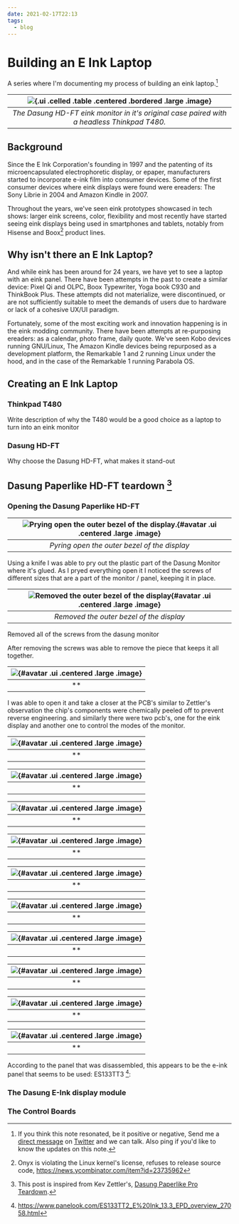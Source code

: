 ```yaml
---
date: 2021-02-17T22:13
tags:
  - blog
---
```

# Building an E Ink Laptop
A series where I'm documenting my process of building an eink laptop.[^dm]

|![](static/eink-t480.jpg){.ui .celled .table .centered .bordered .large .image}|
|:---:|
|*The Dasung HD-FT eink monitor in it's original case paired with a headless Thinkpad T480.*|

## Background
Since the E Ink Corporation's founding in 1997 and the patenting of its microencapsulated electrophoretic display, or epaper, manufacturers started to incorporate e-ink film into consumer devices. Some of the first consumer devices where eink displays were found were ereaders: The Sony Librie in 2004 and Amazon Kindle in 2007.

Throughout the years, we've seen eink prototypes showcased in tech shows: larger eink screens, color, flexibility and most recently have started seeing eink displays being used in smartphones and tablets, notably from Hisense and Boox[^gpl] product lines.

## Why isn't there an E Ink Laptop?
And while eink has been around for 24 years, we have yet to see a laptop with an eink panel. There have been attempts in the past to create a similar device: Pixel Qi and OLPC, Boox Typewriter, Yoga book C930 and ThinkBook Plus. These attempts did not materialize, were discontinued, or are not sufficiently suitable to meet the demands of users due to hardware or lack of a cohesive UX/UI paradigm.

Fortunately, some of the most exciting work and innovation happening is in the eink modding community. There have been attempts at re-purposing ereaders: as a calendar, photo frame, daily quote. We've seen Kobo devices running GNU/Linux, The Amazon Kindle devices being repurposed as a development platform, the Remarkable 1 and 2 running Linux under the hood, and in the case of the Remarkable 1 running Parabola OS.

## Creating an E Ink Laptop

### Thinkpad T480
Write description of why the T480 would be a good choice as a laptop to turn into an eink monitor
### Dasung HD-FT
Why choose the Dasung HD-FT, what makes it stand-out

## Dasung Paperlike HD-FT teardown [^zettler]

### Opening the Dasung Paperlike HD-FT
|![Prying open the outer bezel of the display.](static/IMG_20210216_194558.jpg){#avatar .ui .centered .large .image}|
|:--:|
|*Pyring open the outer bezel of the display*|

Using a knife I was able to pry out the plastic part of the Dasung Monitor where it's glued. As I pryed everything open it I noticed the screws of different sizes that are a part of the monitor / panel, keeping it in place.


|![Removed the outer bezel of the display](static/IMG_20210216_194714.jpg){#avatar .ui .centered .large .image}|
|:--:|
|*Removed the outer bezel of the display*|

Removed all of the screws from the dasung monitor



After removing the screws was able to remove the piece that keeps it all together.

|![](static/IMG_20210216_203519.jpg){#avatar .ui .centered .large .image}|
|:--:|
|**|

I was able to open it and take a closer at the PCB's similar to Zettler's observation the chip's components were chemically peeled off to prevent reverse engineering. and similarly there were two pcb's, one for the eink display and another one to control the modes of the monitor.


|![](static/IMG_20210216_201152.jpg){#avatar .ui .centered .large .image}|
|:--:|
|**|




|![](static/IMG_20210216_201158.jpg){#avatar .ui .centered .large .image}|
|:--:|
|**|

|![](static/IMG_20210216_201203.jpg){#avatar .ui .centered .large .image}|
|:--:|
|**|


|![](static/IMG_20210216_201211.jpg){#avatar .ui .centered .large .image}|
|:--:|
|**|


|![](static/IMG_20210216_201821.jpg){#avatar .ui .centered .large .image}|
|:--:|
|**|

|![](static/IMG_20210216_202037.jpg){#avatar .ui .centered .large .image}|
|:--:|
|**|

|![](static/IMG_20210216_202024.jpg){#avatar .ui .centered .large .image}|
|:--:|
|**|

|![](static/IMG_20210216_202009.jpg){#avatar .ui .centered .large .image}|
|:--:|
|**|

|![](static/IMG_20210216_202020.jpg){#avatar .ui .centered .large .image}|
|:--:|
|**|


|![](static/IMG_20210216_201921.jpg){#avatar .ui .centered .large .image}|
|:--:|
|**|

According to the panel that was disassembled, this appears to be the e-ink panel that seems to be used: ES133TT3 [^ES133TT3]:

### The Dasung E-Ink display module

### The Control Boards

[^dm]: If you think this note resonated, be it positive or negative, Send me a [direct message](https://twitter.com/messages/compose?recipient_id=4648173315) on [Twitter](https://twitter.com/alexsoto_dev) and we can talk. Also ping if you'd like to know the updates on this note.

[^zettler]: This post is inspired from Kev Zettler's, [Dasung Paperlike Pro Teardown](https://kevzettler.com/2018/02/11/dasung-paperlike-pro-teardown/).

[^ES133TT3]: https://www.panelook.com/ES133TT2_E%20Ink_13.3_EPD_overview_27058.html

[^gpl]: Onyx is violating the Linux kernel's license, refuses to release source code, https://news.ycombinator.com/item?id=23735962
